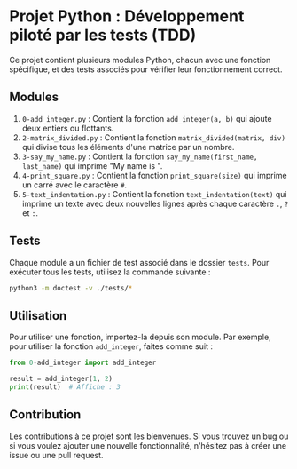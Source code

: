 # Projet Python : Développement piloté par les tests (TDD)

Ce projet contient plusieurs modules Python, chacun avec une fonction spécifique, et des tests associés pour vérifier leur fonctionnement correct.

## Modules

1. `0-add_integer.py` : Contient la fonction `add_integer(a, b)` qui ajoute deux entiers ou flottants.
2. `2-matrix_divided.py` : Contient la fonction `matrix_divided(matrix, div)` qui divise tous les éléments d'une matrice par un nombre.
3. `3-say_my_name.py` : Contient la fonction `say_my_name(first_name, last_name)` qui imprime "My name is <first name> <last name>".
4. `4-print_square.py` : Contient la fonction `print_square(size)` qui imprime un carré avec le caractère `#`.
5. `5-text_indentation.py` : Contient la fonction `text_indentation(text)` qui imprime un texte avec deux nouvelles lignes après chaque caractère `.`, `?` et `:`.

## Tests

Chaque module a un fichier de test associé dans le dossier `tests`. Pour exécuter tous les tests, utilisez la commande suivante :

```bash
python3 -m doctest -v ./tests/*
```

## Utilisation

Pour utiliser une fonction, importez-la depuis son module. Par exemple, pour utiliser la fonction `add_integer`, faites comme suit :

```python
from 0-add_integer import add_integer

result = add_integer(1, 2)
print(result)  # Affiche : 3
```

## Contribution

Les contributions à ce projet sont les bienvenues. Si vous trouvez un bug ou si vous voulez ajouter une nouvelle fonctionnalité, n'hésitez pas à créer une issue ou une pull request.

